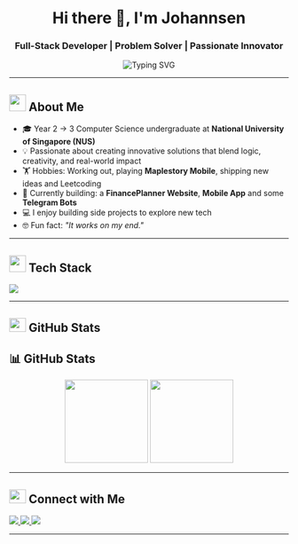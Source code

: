<h1 align="center">Hi there 👋, I'm Johannsen</h1>
<h3 align="center">Full-Stack Developer | Problem Solver | Passionate Innovator</h3>

<p align="center">
  <img src="https://readme-typing-svg.vercel.app?font=Fira+Code&size=22&pause=1000&center=true&vCenter=true&width=650&lines=⚡+Full-Stack+Dev+%7C+CS+@+NUS;💡+Turning+ideas+into+cool+code;📱+Crafting+Mobile+Apps+%26+Telegram+Bots;🧠+Addicted+to+solving+problems;🔥+Always+learning+and+building;🎮+Code%2C+Gym%2C+Maple+%26+Repeat!" alt="Typing SVG" />
</p>



---

## <img src="https://media.giphy.com/media/v1.Y2lkPTc5MGI3NjExeHRoOG1ocXZhZTR0YzExbjd5cXp3ZTF2OTh0MzZvdmN6MmE0eXd5NCZlcD12MV9naWZzX3NlYXJjaCZjdD1n/2IudUHdI075HL02Pkk/giphy.gif" width="30"> About Me

- 🎓 Year 2 → 3 Computer Science undergraduate at **National University of Singapore (NUS)**
- 💡 Passionate about creating innovative solutions that blend logic, creativity, and real-world impact
- 🏋️ Hobbies: Working out, playing **Maplestory Mobile**, shipping new ideas and Leetcoding
- 📱 Currently building: a **FinancePlanner Website**, **Mobile App** and some **Telegram Bots**
- 💻 I enjoy building side projects to explore new tech
- 🤓 Fun fact: _"It works on my end."_

---

## <img src="https://media.giphy.com/media/v1.Y2lkPTc5MGI3NjExMnNrbXdxOWtnMDdzcWFkOGJqN3YxZmMxYjhzNG1yY3UzMTRnbmluaiZlcD12MV9naWZzX3NlYXJjaCZjdD1n/6G48V62YlbZj1W6fso/giphy.gif" width="30" > Tech Stack

<p align="left">
  <img src="https://skillicons.dev/icons?i=java,python,js,html,css,react,supabase,mongodb,mysql,git" />
</p>

---

## <img src="https://media.giphy.com/media/v1.Y2lkPTc5MGI3NjExMTNrcDJoYzV2MHlzc3Q0dXAxaHpoNXhkNHVvNHVudXphazJmZGxhZSZlcD12MV9naWZzX3NlYXJjaCZjdD1n/dtB7kgF86VwZWY5Iee/giphy.gif" width="30" height="25"> GitHub Stats

## 📊 GitHub Stats

<p align="center">
  <img src="https://github-readme-stats.vercel.app/api?username=JohannsenLum&show_icons=true&theme=tokyonight&count_private=true" height="150"/>
  <img src="https://github-readme-stats.vercel.app/api/top-langs/?username=JohannsenLum&layout=compact&theme=tokyonight" height="150"/>
</p>


---

## <img src="https://media0.giphy.com/media/v1.Y2lkPTc5MGI3NjExcXp5NHp1ZHo5ZWhhZW5sZTdxZHluMmVwdmF6NzJrYXIyNTdqYzJoeiZlcD12MV9pbnRlcm5hbF9naWZfYnlfaWQmY3Q9Zw/tC3VfSnEGChR10ETKA/giphy.gif" width="30" height="25"> Connect with Me

<p align="left">
  <a href="https://github.com/JohannsenLum" target="_blank">
    <img src="https://img.shields.io/badge/GitHub-Follow-black?style=for-the-badge&logo=github" />
  </a>
  <a href="https://www.linkedin.com/in/johannsenlum/" target="_blank">
    <img src="https://img.shields.io/badge/LinkedIn-Connect-blue?style=for-the-badge&logo=linkedin" />
  </a>
  <a href="mailto:your.email@example.com">
    <img src="https://img.shields.io/badge/Gmail-Message-red?style=for-the-badge&logo=gmail" />
  </a>
</p>

---

<p align="center">
  <img src="https://raw.githubusercontent.com/abhisheknaiidu/abhisheknaiidu/master/code.gif


<!--
**JohannsenLum/JohannsenLum** is a ✨ _special_ ✨ repository because its `README.md` (this file) appears on your GitHub profile.

Here are some ideas to get you started:

- 🔭 I’m currently working on ...
- 🌱 I’m currently learning ...
- 👯 I’m looking to collaborate on ...
- 🤔 I’m looking for help with ...
- 💬 Ask me about ...
- 📫 How to reach me: ...
- 😄 Pronouns: ...
- ⚡ Fun fact: ...
-->
